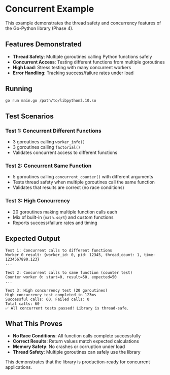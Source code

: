 # Concurrent Example

This example demonstrates the thread safety and concurrency features of the Go-Python library (Phase 4).

## Features Demonstrated

- **Thread Safety**: Multiple goroutines calling Python functions safely
- **Concurrent Access**: Testing different functions from multiple goroutines  
- **High Load**: Stress testing with many concurrent workers
- **Error Handling**: Tracking success/failure rates under load

## Running

```bash
go run main.go /path/to/libpython3.10.so
```

## Test Scenarios

### Test 1: Concurrent Different Functions
- 3 goroutines calling `worker_info()` 
- 3 goroutines calling `factorial()`
- Validates concurrent access to different functions

### Test 2: Concurrent Same Function  
- 5 goroutines calling `concurrent_counter()` with different arguments
- Tests thread safety when multiple goroutines call the same function
- Validates that results are correct (no race conditions)

### Test 3: High Concurrency
- 20 goroutines making multiple function calls each
- Mix of built-in (`math.sqrt`) and custom functions
- Reports success/failure rates and timing

## Expected Output

```
Test 1: Concurrent calls to different functions
Worker 0 result: {worker_id: 0, pid: 12345, thread_count: 1, time: 1234567890.123}
...

Test 2: Concurrent calls to same function (counter test)  
Counter worker 0: start=0, result=50, expected=50
...

Test 3: High concurrency test (20 goroutines)
High concurrency test completed in 123ms
Successful calls: 60, Failed calls: 0
Total calls: 60
✅ All concurrent tests passed! Library is thread-safe.
```

## What This Proves

- **No Race Conditions**: All function calls complete successfully
- **Correct Results**: Return values match expected calculations
- **Memory Safety**: No crashes or corruption under load
- **Thread Safety**: Multiple goroutines can safely use the library

This demonstrates that the library is production-ready for concurrent applications.